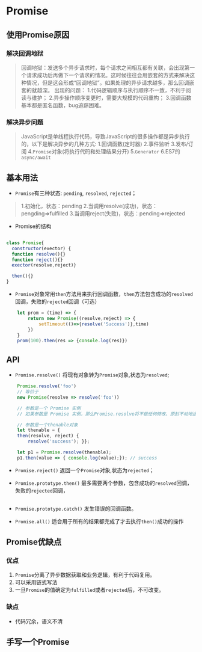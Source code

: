 # Promise

## 使用Promise原因

### 解决回调地狱

> 回调地狱：发送多个异步请求时，每个请求之间相互都有关联，会出现第一个请求成功后再做下一个请求的情况。这时候往往会用嵌套的方式来解决这种情况，但是这会形成“回调地狱”。如果处理的异步请求越多，那么回调嵌套的就越深。
> 出现的问题：
> 1.代码逻辑顺序与执行顺序不一致，不利于阅读与维护；
> 2.异步操作顺序变更时，需要大规模的代码重构；
> 3.回调函数基本都是匿名函数，bug追踪困难。

### 解决异步问题

> JavaScript是单线程执行代码，导致JavaScript的很多操作都是异步执行的，以下是解决异步的几种方式:
> 1.回调函数(定时器)
> 2.事件监听
> 3.发布/订阅
> 4.`Promise`对象(将执行代码和处理结果分开)
> 5.`Generator`
> 6.ES7的`async/await`


## 基本用法

- `Promise`有三种状态: `pending`, `resolved`, `rejected`；
  
> 1.初始化，状态：pending
> 2.当调用resolve(成功)，状态：pengding=>fulfilled
> 3.当调用reject(失败)，状态：pending=>rejected

- Promise的结构

```js

class Promise{
  constructor(exector) {
  function resolve(){}
  function reject(){}
  exector(resolve,reject)}

  then(){} 
}
```

- `Promise`对象常用`then`方法用来执行回调函数，`then`方法包含成功的`resolved`回调，失败的`rejected`回调（可选）
  
```js
    let prom = (time) => {
        return new Promise((resolve,reject) => {
            setTimeout(()=>{resolve('Success')},time)
        })
    }
    prom(100).then(res => {console.log(res)})
```

## API

- `Promise.resolve()` 将现有对象转为`Promise`对象,状态为`resolved`;
  
```js
    Promise.resolve('foo')
    // 等价于
    new Promise(resolve => resolve('foo'))

    // 参数是一个 Promise 实例
    // 如果参数是 Promise 实例，那么Promise.resolve将不做任何修改、原封不动地返回这个实例。

    // 参数是一个thenable对象
    let thenable = {
    then(resolve, reject) {
        resolve('success'); }};

    let p1 = Promise.resolve(thenable);
    p1.then(value => { console.log(value);}); // success
```

- `Promise.reject()` 返回一个`Promise`对象,状态为`rejected`；

- `Promise.prototype.then()` 最多需要两个参数，包含成功的`resolved`回调，失败的`rejected`回调，

```js

```

- `Promise.prototype.catch()` 发生错误的回调函数。

- `Promise.all()` 适合用于所有的结果都完成了才去执行`then()`成功的操作
  
## Promise优缺点

### 优点

1. `Promise`分离了异步数据获取和业务逻辑，有利于代码复用。
2. 可以采用链式写法
3. 一旦`Promise`的值确定为`fulfilled`或者`rejected`后，不可改变。

### 缺点

- 代码冗余，语义不清

## 手写一个Promise

